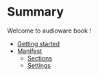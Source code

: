 # Summary

Welcome to audioware book !

- [Getting started](./GETTING-STARTED.md)
- [Manifest](./MANIFEST.md)
  - [Sections](./SECTIONS.md)
  - [Settings](./SETTINGS.md)
